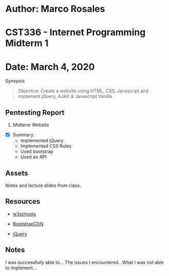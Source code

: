 # Author: Marco Rosales
# CST336 - Internet Programming Midterm 1
# Date: March 4, 2020

Synopsis

> Objective: Create a website using HTML, CSS, Javascript and implement jQuery, AJAX & Javascript Vanilla

## Pentesting Report

1. Midterm Website
  - [x] Summary: 
    - Implemented jQuery
    - Implemented CSS Rules
    - Used bootstrap
    - Used an API
 
 
 


## Assets

Notes and lecture slides from class.

## Resources

- [w3schools](https://www.w3schools.com/)
- [BootstrapCDN](https://www.bootstrapcdn.com/fontawesome/)

- [jQuery](https://code.jquery.com/)



## Notes

I was successfully able to...
The issues I encountered..
What I was not able to implement...